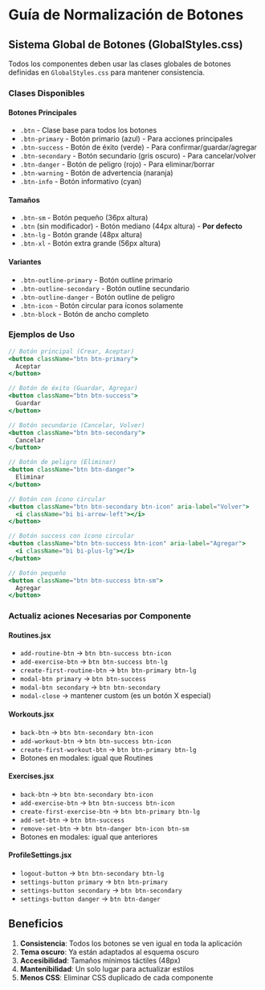 # Guía de Normalización de Botones

## Sistema Global de Botones (GlobalStyles.css)

Todos los componentes deben usar las clases globales de botones definidas en `GlobalStyles.css` para mantener consistencia.

### Clases Disponibles

#### Botones Principales
- `.btn` - Clase base para todos los botones
- `.btn-primary` - Botón primario (azul) - Para acciones principales
- `.btn-success` - Botón de éxito (verde) - Para confirmar/guardar/agregar
- `.btn-secondary` - Botón secundario (gris oscuro) - Para cancelar/volver
- `.btn-danger` - Botón de peligro (rojo) - Para eliminar/borrar
- `.btn-warning` - Botón de advertencia (naranja)
- `.btn-info` - Botón informativo (cyan)

#### Tamaños
- `.btn-sm` - Botón pequeño (36px altura)
- `.btn` (sin modificador) - Botón mediano (44px altura) - **Por defecto**
- `.btn-lg` - Botón grande (48px altura)
- `.btn-xl` - Botón extra grande (56px altura)

#### Variantes
- `.btn-outline-primary` - Botón outline primario
- `.btn-outline-secondary` - Botón outline secundario
- `.btn-outline-danger` - Botón outline de peligro
- `.btn-icon` - Botón circular para íconos solamente
- `.btn-block` - Botón de ancho completo

### Ejemplos de Uso

```jsx
// Botón principal (Crear, Aceptar)
<button className="btn btn-primary">
  Aceptar
</button>

// Botón de éxito (Guardar, Agregar)
<button className="btn btn-success">
  Guardar
</button>

// Botón secundario (Cancelar, Volver)
<button className="btn btn-secondary">
  Cancelar
</button>

// Botón de peligro (Eliminar)
<button className="btn btn-danger">
  Eliminar
</button>

// Botón con ícono circular
<button className="btn btn-secondary btn-icon" aria-label="Volver">
  <i className="bi bi-arrow-left"></i>
</button>

// Botón success con ícono circular
<button className="btn btn-success btn-icon" aria-label="Agregar">
  <i className="bi bi-plus-lg"></i>
</button>

// Botón pequeño
<button className="btn btn-success btn-sm">
  Agregar
</button>
```

### Actualiz aciones Necesarias por Componente

#### Routines.jsx
- `add-routine-btn` → `btn btn-success btn-icon`
- `add-exercise-btn` → `btn btn-success btn-lg`
- `create-first-routine-btn` → `btn btn-primary btn-lg`
- `modal-btn primary` → `btn btn-success`
- `modal-btn secondary` → `btn btn-secondary`
- `modal-close` → mantener custom (es un botón X especial)

#### Workouts.jsx
- `back-btn` → `btn btn-secondary btn-icon`
- `add-workout-btn` → `btn btn-success btn-icon`
- `create-first-workout-btn` → `btn btn-primary btn-lg`
- Botones en modales: igual que Routines

#### Exercises.jsx
- `back-btn` → `btn btn-secondary btn-icon`
- `add-exercise-btn` → `btn btn-success btn-icon`
- `create-first-exercise-btn` → `btn btn-primary btn-lg`
- `add-set-btn` → `btn btn-success`
- `remove-set-btn` → `btn btn-danger btn-icon btn-sm`
- Botones en modales: igual que anteriores

#### ProfileSettings.jsx
- `logout-button` → `btn btn-secondary btn-lg`
- `settings-button primary` → `btn btn-primary`
- `settings-button secondary` → `btn btn-secondary`
- `settings-button danger` → `btn btn-danger`

## Beneficios

1. **Consistencia**: Todos los botones se ven igual en toda la aplicación
2. **Tema oscuro**: Ya están adaptados al esquema oscuro
3. **Accesibilidad**: Tamaños mínimos táctiles (48px)
4. **Mantenibilidad**: Un solo lugar para actualizar estilos
5. **Menos CSS**: Eliminar CSS duplicado de cada componente
